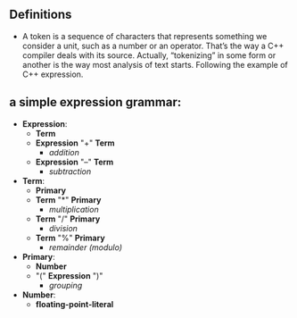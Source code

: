 ## Definitions

-   A token is a sequence of characters that represents something we consider a unit, such as a number or an operator. 
That’s the way a C++ compiler deals with its source. Actually, “tokenizing” in some form or another is the way most analysis of text starts. Following the example of C++ expression.

## a simple expression grammar:
* **Expression**:
    *   **Term**  
    *   **Expression** "+" **Term** 
        * _addition_   
    *   **Expression** "–" **Term**
        * _subtraction_
* **Term**:
    *   **Primary**
    *   **Term** "*" **Primary**
        * _multiplication_
    *   **Term** "/" **Primary**
        * _division_
    *   **Term** "%" **Primary**
        * _remainder (modulo)_
* **Primary**:
    *   **Number**
    *   "(" **Expression** ")"
        * _grouping_
* **Number**:
    *   **floating-point-literal**
